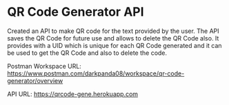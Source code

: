 # QR Code Generator API

Created an API to make QR code for the text provided by the user. The API saves the QR Code for future use and allows to delete the QR Code also. It provides with a UID which is unique for each QR Code generated and it can be used to get the QR Code and also to delete the code.

Postman Workspace URL: https://www.postman.com/darkpanda08/workspace/qr-code-generator/overview

API URL: https://qrcode-gene.herokuapp.com
